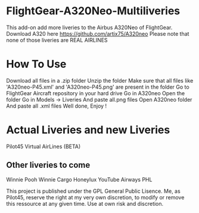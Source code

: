 # FlightGear-A320Neo-Multiliveries

This add-on add more liveries to the Airbus A320Neo of FlightGear.
Download A320 here https://github.com/artix75/A320neo
Please note that none of those liveries are REAL AIRLINES


# How To Use 
Download all files in a .zip folder
Unzip the folder
Make sure that all files like 'A320neo-P45.xml' and 'A320neo-P45.png' are present in the folder
Go to FlightGear Aircraft repository in your hard drive
Go in A320neo
Open the folder
Go in Models -> Liveries
And paste all.png files
Open A320neo folder
And paste all .xml files
Well done, Enjoy !

# Actual Liveries and new Liveries

Pilot45 Virtual AirLines (BETA)

## Other liveries to come

Winnie Pooh
Winnie Cargo
Honeylux
YouTube Airways
PHL

This project is published under the GPL General Public Lisence. Me, as Pilot45, reserve the right at my very own discretion, to modify or remove this ressource at any given time. Use at own risk and discretion.
